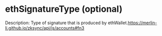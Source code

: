 # ethSignatureType (optional)

Description: Type of signature that is produced by ethWallet.https://merlin-li.github.io/zksync/api/js/accounts#fn3